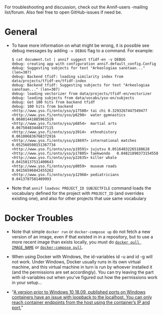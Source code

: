 For troubleshooting and discussion, check out the Annif-users -mailing list/forum. Also feel free to open GitHub-issues if need be.

# General

- To have more information on what might be wrong, it is possible see debug messages by adding `-v DEBUG` flag to a command. For example: 
    ```
    $ cat document.txt | annif suggest tfidf-en -v DEBUG
    debug: creating app with configuration annif.default_config.Config
    debug: Suggesting subjects for text "Arkeologiaa sanotaan..." (len=307)
    debug: Backend tfidf: loading similarity index from data/projects/tfidf-en/tfidf-index
    debug: Backend tfidf: Suggesting subjects for text "Arkeologiaa sanotaan..." (len=307)
    debug: loading vectorizer from data/projects/tfidf-en/vectorizer
    debug: loading subjects from data/vocabs/yso-en/subjects
    debug: Got 100 hits from backend tfidf
    debug: 100 hits from backend
    <http://www.yso.fi/onto/yso/p17588>	tai chi	0.3293267447549477
    <http://www.yso.fi/onto/yso/p6298>	water gymnastics	0.06801441885961519
    <http://www.yso.fi/onto/yso/p6854>	martial arts	0.06750483448477115
    <http://www.yso.fi/onto/yso/p3914>	ethnohistory	0.061006836768372916
    <http://www.yso.fi/onto/yso/p18697>	international matches	0.052560500151367734
    <http://www.yso.fi/onto/yso/p19591>	jujutsu	0.05164832265188628
    <http://www.yso.fi/onto/yso/p17805>	taekwondo	0.04821890373154558
    <http://www.yso.fi/onto/yso/p22635>	killer whale	0.04158137531400643
    <http://www.yso.fi/onto/yso/p8059>	museum roads	0.04156596842455262
    <http://www.yso.fi/onto/yso/p12968>	pediatricians	0.0413787581489993
    ```

- Note that `annif loadvoc PROJECT_ID SUBJECTFILE` command loads the vocabulary defined for the project with `PROJECT_ID` (and overrides existing one), and also for other projects that use same vocabulary

# Docker Troubles

- Note that simple `docker run` or `docker-compose up` do not fetch a new version of an image, even if that existed in in a repository, but to use a more recent image than exists locally, you must do [`docker pull IMAGE_NAME`](https://docs.docker.com/engine/reference/commandline/pull/) or [`docker-compose pull`](https://docs.docker.com/compose/reference/pull/).

- When using Docker with Windows, the id-variables id -u and id -g will not work. Under Windows, Docker usually runs in its own virtual machine, and this virtual machine in turn is run by whoever installed it (and the permissions are set accordingly). You can try leaving the part with id-variables out when you've figured out how the permissions work in your setup...

- "[A version prior to Windows 10 18.09, published ports on Windows containers have an issue with loopback to the localhost. You can only reach container endpoints from the host using the container’s IP and port.](https://docs.docker.com/docker-for-windows/troubleshoot/#limitations-of-windows-containers-for-localhost-and-published-ports)"
